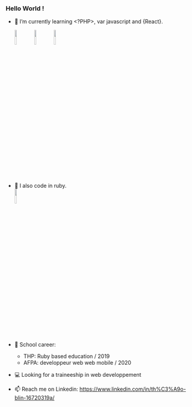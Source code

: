 ### Hello World !

- 🌱 I’m currently learning <?PHP>, var javascript and  {React}. <br>

  <code><img width="10%" src="https://www.vectorlogo.zone/logos/php/php-ar21.svg"></code>
  <code><img width="10%" src="https://www.vectorlogo.zone/logos/javascript/javascript-ar21.svg"></code>
  <code><img width="10%" src="https://www.vectorlogo.zone/logos/reactjs/reactjs-ar21.svg"></code>

- 💬 I also code in ruby. <br>
  <code><img width="10%" src="https://www.vectorlogo.zone/logos/ruby-lang/ruby-lang-ar21.svg"></code>
  
- 📓 School career:
  
  - THP: Ruby based education / 2019
  - AFPA: developpeur web web mobile / 2020
  
 - 💻 Looking for a traineeship in web developpement
  
 

- 📫 Reach me on Linkedin: https://www.linkedin.com/in/th%C3%A9o-blin-16720319a/

